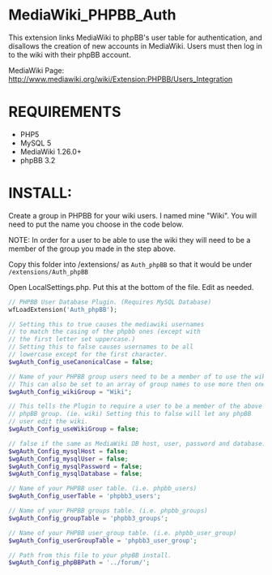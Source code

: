 MediaWiki_PHPBB_Auth
====================

This extension links MediaWiki to phpBB's user table for authentication, and disallows the creation of new accounts in MediaWiki. Users must then log in to the wiki with their phpBB account.

MediaWiki Page: http://www.mediawiki.org/wiki/Extension:PHPBB/Users_Integration

REQUIREMENTS
=================

* PHP5
* MySQL 5
* MediaWiki 1.26.0+ 
* phpBB 3.2

INSTALL:
=================

Create a group in PHPBB for your wiki users. I named mine "Wiki". 
You will need to put the name you choose in the code below. 

NOTE: In order for a user to be able to use the wiki they will need to 
be a member of the group you made in the step above.

Copy this folder into /extensions/ as `Auth_phpBB` so that it would be under `/extensions/Auth_phpBB`

Open LocalSettings.php. Put this at the bottom of the file. Edit as needed.

```php
// PHPBB User Database Plugin. (Requires MySQL Database)
wfLoadExtension('Auth_phpBB');

// Setting this to true causes the mediawiki usernames
// to match the casing of the phpbb ones (except with
// the first letter set uppercase.)
// Setting this to false causes usernames to be all
// lowercase except for the first character.
$wgAuth_Config_useCanonicalCase = false;

// Name of your PHPBB group users need to be a member of to use the wiki. (i.e. wiki)
// This can also be set to an array of group names to use more then one.
$wgAuth_Config_wikiGroup = "Wiki";

// This tells the Plugin to require a user to be a member of the above
// phpBB group. (ie. wiki) Setting this to false will let any phpBB
// user edit the wiki.
$wgAuth_Config_useWikiGroup = false;

// false if the same as MediaWiki DB host, user, password and database.
$wgAuth_Config_mysqlHost = false;
$wgAuth_Config_mysqlUser = false;
$wgAuth_Config_mysqlPassword = false;
$wgAuth_Config_mysqlDatabase = false;

// Name of your PHPBB user table. (i.e. phpbb_users)
$wgAuth_Config_userTable = 'phpbb3_users';

// Name of your PHPBB groups table. (i.e. phpbb_groups)
$wgAuth_Config_groupTable = 'phpbb3_groups';

// Name of your PHPBB user_group table. (i.e. phpbb_user_group)
$wgAuth_Config_userGroupTable = 'phpbb3_user_group';

// Path from this file to your phpBB install.
$wgAuth_Config_phpBBPath = '../forum/';
```
